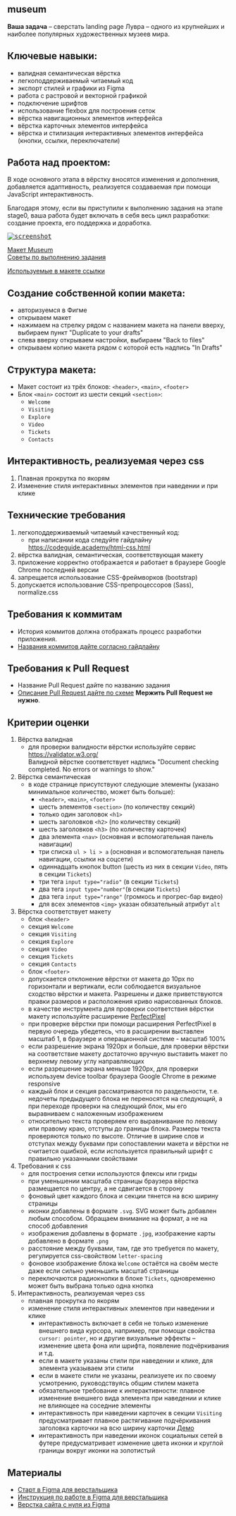 ## museum

**Ваша задача** – сверстать landing page Лувра – одного из крупнейших и наиболее популярных художественных музеев мира.

## Ключевые навыки:
- валидная семантическая вёрстка
- легкоподдерживаемый читаемый код
- экспорт стилей и графики из Figma
- работа с растровой и векторной графикой
- подключение шрифтов
- использование flexbox для построения сеток
- вёрстка навигационных элементов интерфейса
- вёрстка карточных элементов интерфейса
- вёрстка и стилизация интерактивных элементов интерфейса (кнопки, ссылки, переключатели)

## Работа над проектом:
В ходе основного этапа в вёрстку вносятся изменения и дополнения, добавляется адаптивность, реализуется создаваемая при помощи JavaScript интерактивность.

Благодаря этому, если вы приступили к выполнению задания на этапе stage0, ваша работа будет включать в себя весь цикл разработки: создание проекта, его поддержка и доработка.

<kbd>[![screenshot](./images/museum-prev.jpg)](https://raw.githubusercontent.com/rolling-scopes-school/tasks/master/tasks/images/museum.jpg)</kbd>

[Макет Museum](https://www.figma.com/file/7dI6mXBFTdTvXxuhZZTt5h/Museum)  
[Советы по выполнению задания](museum-hints.md)  
<!-- [Видео с обзором задания](https://youtu.be/OF9zQ0jRx4E)   -->
[Используемые в макете ссылки](https://github.com/rolling-scopes-school/stage1-tasks/blob/museum/README.md)

## Создание собственной копии макета:
- авторизуемся в Фигме
- открываем макет
- нажимаем на стрелку рядом с названием макета на панели вверху, выбираем пункт "Duplicate to your drafts"
- слева вверху открываем настройки, выбираем "Back to files"
- открываем копию макета рядом с которой есть надпись "In Drafts"

## Структура макета:
- Макет состоит из трёх блоков: `<header>`, `<main>`, `<footer>`
- Блок `<main>` состоит из шести секций `<section>`:
  - `Welcome`
  - `Visiting`
  - `Explore`
  - `Video`
  - `Tickets`
  - `Contacts`

## Интерактивность, реализуемая через css
1. Плавная прокрутка по якорям
2. Изменение стиля интерактивных элементов при наведении и при клике

## Технические требования
1. легкоподдерживаемый читаемый качественный код:
   - при написании кода следуйте гайдлайну https://codeguide.academy/html-css.html
2. вёрстка валидная, семантическая, соответствующая макету
3. приложение корректно отображается и работает в браузере Google Chrome последней версии
4. запрещается использование CSS-фреймворков (bootstrap)
5. допускается использование CSS-препроцессоров (Sass), normalize.css

## Требования к коммитам
- История коммитов должна отображать процесс разработки приложения.
- [Названия коммитов дайте согласно гайдлайну](https://docs.rs.school/#/git-convention)

## Требования к Pull Request
- Название Pull Request дайте по названию задания
- [Описание Pull Request дайте по схеме](https://docs.rs.school/#/pull-request-review-process?id=Требования-к-pull-request-pr)
  **Мержить Pull Request не нужно**.

## Критерии оценки

1. Вёрстка валидная
   - для проверки валидности вёрстки используйте сервис https://validator.w3.org/  
     Валидной вёрстке соответствует надпись "Document checking completed. No errors or warnings to show."
2. Вёрстка семантическая
   - в коде странице присутствуют следующие элементы (указано минимальное количество, может быть больше):
     - `<header>`, `<main>`, `<footer>`
     - шесть элементов `<section>` (по количеству секций)
     - только один заголовок `<h1>`
     - шесть заголовков `<h2>` (по количеству секций)
     - шесть заголовков `<h3>` (по количеству карточек)
     - два элемента `<nav>` (основная и вспомогательная панель навигации)
     - три списка `ul > li > a` (основная и вспомогательная панель навигации, ссылки на соцсети)
     - одиннадцать кнопок button (шесть из них в секции `Video`, пять в секции `Tickets`)
     - три тега `input type="radio"` (в секции `Tickets`)
     - два тега `input type="number"`(в секции `Tickets`)
     - два тега `input type="range"` (громкось и прогрес-бар видео)
     - для всех элементов `<img>` указан обязательный атрибут `alt`
3. Вёрстка соответствует макету
   - блок `<header>`
   - секция `Welcome`
   - секция `Visiting`
   - секция `Explore`
   - секция `Video`
   - секция `Tickets`
   - секция `Contacts`
   - блок `<footer>`
   - допускается отклонение вёрстки от макета до 10px по горизонтали и вертикали, если соблюдается визуальное сходство вёрстки и макета. Разрешены и даже приветствуются правки размеров и расположения криво нарисованных блоков.
   - в качестве инструмента для проверки соответствия вёрстки макету используйте расширение [PerfectPixel](https://chrome.google.com/webstore/detail/perfectpixel-by-welldonec/dkaagdgjmgdmbnecmcefdhjekcoceebi?hl=ru)
   - при проверке вёрстки при помощи расширения PerfectPixel в первую очередь убедетесь, что в расширении выставлен масштаб 1, в браузере и операционной системе - масштаб 100%
   - если разрешение экрана 1920рх и больше, для проверки вёрстки на соответствие макету достаточно вручную выставить макет по верхнему левому углу направляющих
   - если разрешение экрана меньше 1920рх, для проверки используем device toolbar браузера Google Chrome в режиме responsive
   - каждый блок и секция рассматриваются по раздельности, т.е. недочеты предыдущего блока не переносятся на следующий, а при переходе проверки на следующий блок, мы его выравниваем с наложенным изображением
   - относительно текста проверяем его выравнивание по левому или правому краю, отступы до границы блока. Размеры текста проверяются только по высоте. Отличие в ширине слов и отступах между буквами при сопоставлении макета и вёрстки не считается ошибкой, если используется правильный шрифт с правильно указанными свойствами
4. Требования к css
   - для построения сетки используются флексы или гриды
   - при уменьшении масштаба страницы браузера вёрстка размещается по центру, а не сдвигается в сторону
   - фоновый цвет каждого блока и секции тянется на всю ширину страницы
   - иконки добавлены в формате `.svg`. SVG может быть добавлен любым способом. Обращаем внимание на формат, а не на способ добавления
   - изображения добавлены в формате `.jpg`, изображение карты добавлено в формате `.png`
   - расстояние между буквами, там, где это требуется по макету, регулируется css-свойством `letter-spacing`
   - фоновое изображение блока `Welcome` остаётся на своём месте даже если сильно уменьшить масштаб страницы
   - переключаются радиокнопки в блоке `Tickets`, одновременно может быть выбрана только одна кнопка
5. Интерактивность, реализуемая через css
   - плавная прокрутка по якорям
   - изменение стиля интерактивных элементов при наведении и клике
     - интерактивность включает в себя не только изменение внешнего вида курсора, например, при помощи свойства `cursor: pointer`, но и другие визуальные эффекты – изменение цвета фона или шрифта, появление подчёркивания и т.д.
     - если в макете указаны стили при наведении и клике, для элемента указываем эти стили
     - если в макете стили не указаны, реализуете их по своему усмотрению, руководствуясь общим стилем макета
     - обязательное требование к интерактивности: плавное изменение внешнего вида элемента при наведении и клике не влияющее на соседние элементы
     - интерактивность при наведении карточек в секции `Visiting` предусматривает плавное растягивание подчёркивания заголовка карточки на всю ширину карточки [Демо](https://raw.githubusercontent.com/rolling-scopes-school/tasks/master/tasks/images/hover.gif)
     - интерактивность при наведении иконок социальных сетей в футере предусматривает изменение цвета иконки и круглой границы вокруг иконки на золотистый

## Материалы
- [Старт в Figma для верстальщика](https://htmlacademy.ru/blog/useful/figma)
- [Инструкция по работе в Figma для верстальщика](https://breezzly.ru/guides/start-v-figma-dlya-verstalshhika)
- [Верстка сайта с нуля из Figma](https://www.youtube.com/playlist?list=PL5_s7xdj2Vsw-bCx5nOZJMFIiHwRgok--)
